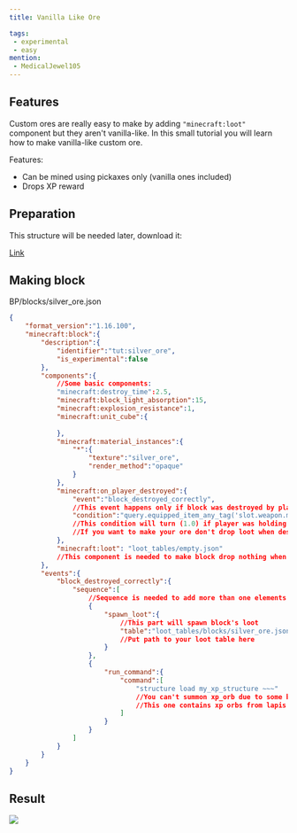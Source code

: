 ```yaml
---
title: Vanilla Like Ore

tags:
 - experimental
 - easy
mention:
 - MedicalJewel105
---
```


## Features

Custom ores are really easy to make by adding `"minecraft:loot"` component but they aren't vanilla-like.
In this small tutorial you will learn how to make vanilla-like custom ore.

Features:

- Can be mined using pickaxes only (vanilla ones included)
- Drops XP reward

## Preparation

This structure will be needed later, download it:

[Link](https://wiki.bedrock.dev/assets/packs/tutorials/vanilla-like-ore/my_xp_structure.mcstructure)

## Making block

<CodeHeader>BP/blocks/silver_ore.json</CodeHeader>

```json
{
    "format_version":"1.16.100",
    "minecraft:block":{
        "description":{
            "identifier":"tut:silver_ore",
            "is_experimental":false
        },
        "components":{
            //Some basic components:
            "minecraft:destroy_time":2.5,
            "minecraft:block_light_absorption":15,
            "minecraft:explosion_resistance":1,
            "minecraft:unit_cube":{
                
            },
            "minecraft:material_instances":{
                "*":{
                    "texture":"silver_ore",
                    "render_method":"opaque"
                }
            },
            "minecraft:on_player_destroyed":{
                "event":"block_destroyed_correctly",
                //This event happens only if block was destroyed by player and conditions met
                "condition":"query.equipped_item_any_tag('slot.weapon.mainhand', 'minecraft:is_pickaxe')"
                //This condition will turn (1.0) if player was holding item with "tag:minecraft:is_pickaxe" component
                //If you want to make your ore don't drop loot when destroyed using wooden pickaxe, you can add  && query.get_equipped_item_name('main_hand') != 'wooden_pickaxe' to your condition
            },
            "minecraft:loot": "loot_tables/empty.json"
            //This component is needed to make block drop nothing when broken and conditions doesn't met
        },
        "events":{
            "block_destroyed_correctly":{
                "sequence":[
                    //Sequence is needed to add more than one elements
                    {
                        "spawn_loot":{
                            //This part will spawn block's loot
                            "table":"loot_tables/blocks/silver_ore.json"
                            //Put path to your loot table here
                        }
                    },
                    {
                        "run_command":{
                            "command":[
                                "structure load my_xp_structure ~~~"
                                //You can't summon xp_orb due to some bugs so you need to load structure with them.
                                //This one contains xp orbs from lapis ore, download it lower
                            ]
                        }
                    }
                ]
            }
        }
    }
}
```

## Result

![](/assets/images/blocks/vanilla-like-ores/test.gif)